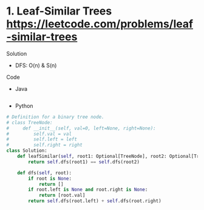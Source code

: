 # 1. Leaf-Similar Trees https://leetcode.com/problems/leaf-similar-trees

Solution

- DFS: O(n) & S(n)

Code

- Java

```java

```

- Python

```python
# Definition for a binary tree node.
# class TreeNode:
#     def __init__(self, val=0, left=None, right=None):
#         self.val = val
#         self.left = left
#         self.right = right
class Solution:
    def leafSimilar(self, root1: Optional[TreeNode], root2: Optional[TreeNode]) -> bool:
        return self.dfs(root1) == self.dfs(root2)

    def dfs(self, root):
        if root is None:
            return []
        if root.left is None and root.right is None:
            return [root.val]
        return self.dfs(root.left) + self.dfs(root.right)
```